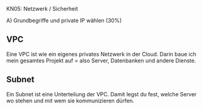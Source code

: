 KN05: Netzwerk / Sicherheit

A) Grundbegriffe und private IP wählen (30%)
## VPC
Eine VPC ist wie ein eigenes privates Netzwerk in der Cloud. Darin baue ich mein gesamtes Projekt auf = also Server, Datenbanken und andere Dienste.
## Subnet
Ein Subnet ist eine Unterteilung der VPC. Damit legst du fest, welche Server wo stehen und mit wem sie kommunizieren dürfen.
